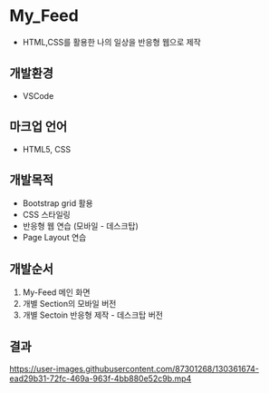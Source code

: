 # My_Feed
- HTML,CSS를 활용한 나의 일상을 반응형 웹으로 제작

## 개발환경
-  VSCode

## 마크업 언어
- HTML5, CSS

## 개발목적
- Bootstrap grid 활용 
- CSS 스타일링 
- 반응형 웹 연습 (모바일 - 데스크탑)
- Page Layout 연습

## 개발순서
1. My-Feed 메인 화면
2. 개별 Section의 모바일 버전
3. 개별 Sectoin 반응형 제작 - 데스크탑 버전

## 결과
https://user-images.githubusercontent.com/87301268/130361674-ead29b31-72fc-469a-963f-4bb880e52c9b.mp4

